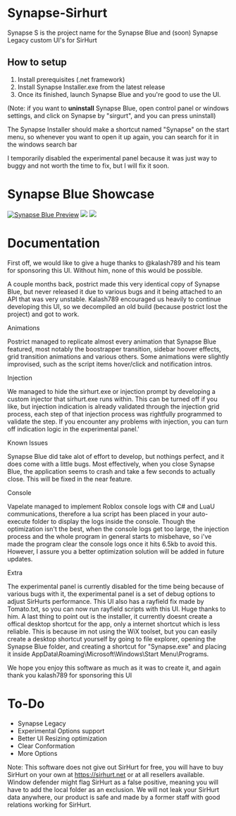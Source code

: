 # Synapse-Sirhurt
Synapse S is the project name for the Synapse Blue and (soon) Synapse Legacy custom UI's for SirHurt


## How to setup

1.  Install prerequisites (.net framework)
2. Install Synapse Installer.exe from the latest release
3. Once its finished, launch Synapse Blue and you're good to use the UI.

(Note: if you want to **uninstall** Synapse Blue, open control panel or windows settings, and click on Synapse by "sirgurt", and you can press uninstall)

The Synapse Installer should make a shortcut named "Synapse" on the start menu, so whenever you want to open it up again, you can search for it in the windows search bar
 
I temporarily disabled the experimental panel because it was just way to buggy and not worth the time to fix, but I will fix it soon. 
# Synapse Blue Showcase
[![Synapse Blue Preview](https://img.youtube.com/vi/wVV36wQ0nF4/0.jpg)](https://youtu.be/wVV36wQ0nF4)
<img src="https://i.imgur.com/ZsFzoIM.png">
<img src="https://i.imgur.com/mU50s8G.png">

# Documentation 

First off, we would like to give a huge thanks to @kalash789 and his team for sponsoring this UI. Without him, none of this would be possible.

A couple months back, postrict made this very identical copy of Synapse Blue, but never released it due to various bugs and it being attached to an API that was very unstable. Kalash789 encouraged us heavily to continue developing this UI, so we decompiled an old build (because postrict lost the project) and got to work.

Animations 

Postrict managed to replicate almost every animation that Synapse Blue featured, most notably the boostrapper transition, sidebar hoover effects, grid transition animations and various others. Some animations were slightly improvised, such as the script items hover/click and notification intros.

Injection

We managed to hide the sirhurt.exe or injection prompt by developing a custom injector that sirhurt.exe runs within. This can be turned off if you like, but injection indication is already validated through the injection grid process, each step of that injection process was rightfully programmed to validate the step. If you encounter any problems with injection, you can turn off indication logic in the experimental panel.'

Known Issues

Synapse Blue did take alot of effort to develop, but nothings perfect, and it does come with a little bugs. Most effectively, when you close Synapse Blue, the application seems to crash and take a few seconds to actually close. This will be fixed in the near feature.  

Console

Vapelate managed to implement Roblox console logs with C# and LuaU communications, therefore a lua script has been placed in your auto-execute folder to display the logs inside the console. Though the optimization isn't the best, when the console logs get too large, the injection process and the whole program in general starts to misbehave, so i've made the program clear the console logs once it hits 6.5kb to avoid this. However, I assure you a better optimization solution will be added in future updates.

Extra

The experimental panel is currently disabled for the time being because of various bugs with it, the experimental panel is a set of debug options to adjust SirHurts performance. This UI also has a rayfield fix made by Tomato.txt, so you can now run rayfield scripts with this UI. Huge thanks to him. A last thing to point out is the installer, it currently doesnt create a offical desktop shortcut for the app, only a internet shortcut which is less reliable. This is because im not using the WiX toolset, but you can easily create a desktop shortcut yourself by going to file explorer, opening the Synapse Blue folder, and creating a shortcut for "Synapse.exe" and placing it inside AppData\Roaming\Microsoft\Windows\Start Menu\Programs. 

We hope you enjoy this software as much as it was to create it, and again thank you kalash789 for sponsoring this UI

# To-Do

 - Synapse Legacy
 - Experimental Options support
 - Better UI Resizing optimization
 - Clear Conformation
 - More Options

Note: This software does not give out SirHurt for free, you will have to buy SirHurt on your own at https://sirhurt.net or at all resellers available. Window defender might flag SirHurt as a false positive, meaning you will have to add the local folder as an exclusion. We will not leak your SirHurt data anywhere, our product is safe and made by a former staff with good relations working for SirHurt.

